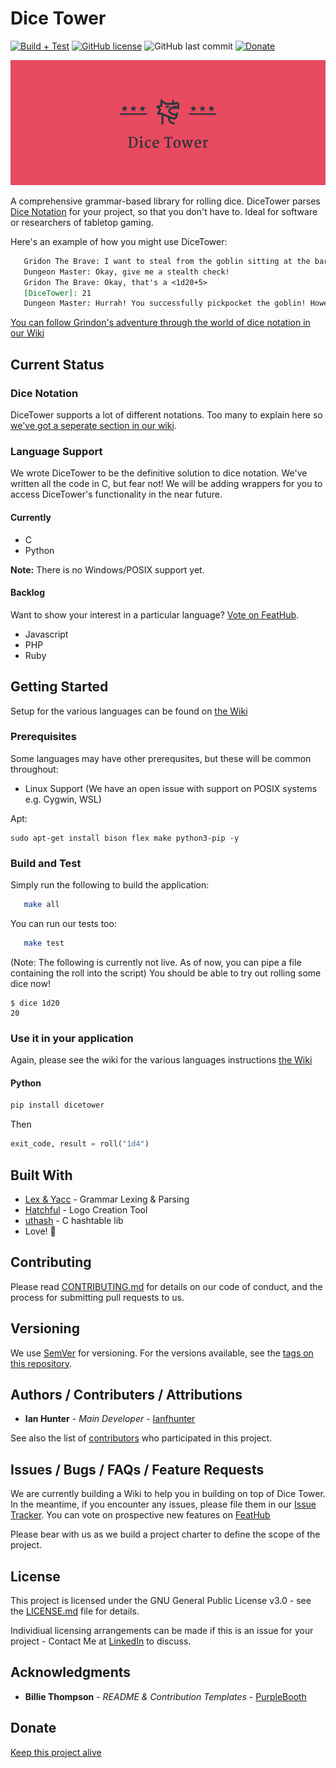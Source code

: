 # Dice Tower
[![Build + Test](https://github.com/ianfhunter/DiceTower/actions/workflows/c-cpp.yml/badge.svg)](https://github.com/ianfhunter/DiceTower/actions/workflows/c-cpp.yml) [![GitHub license](https://img.shields.io/github/license/ianfhunter/dice-tower.svg)](https://github.com/ianfhunter/dice-tower/blob/master/LICENSE)
![GitHub last commit](https://img.shields.io/github/last-commit/ianfhunter/dice-tower.svg)  [![Donate](https://img.shields.io/badge/Donate-Paypal-yellow.svg)](https://paypal.me/ianfhunter)

<p align="center">
<img src="media/logo.png" height="200">
</p>

A comprehensive grammar-based library for rolling dice. DiceTower parses [Dice Notation](https://en.wikipedia.org/wiki/Dice_notation) for your project, so that you don't have to. Ideal for software or researchers of tabletop gaming.

Here's an example of how you might use DiceTower:
```markdown
   Gridon The Brave: I want to steal from the goblin sitting at the bar.
   Dungeon Master: Okay, give me a stealth check!
   Gridon The Brave: Okay, that's a <1d20+5>
   [DiceTower]: 21
   Dungeon Master: Hurrah! You successfully pickpocket the goblin! However, all he had in there were some crummy dice...
```

[You can follow Grindon's adventure through the world of dice notation in our Wiki](https://github.com/ianfhunter/dice-tower/wiki/Dice-Roll-Syntaxes)

## Current Status

### Dice Notation
DiceTower supports a lot of different notations. Too many to explain here so [we've got a seperate section in our wiki](https://github.com/ianfhunter/dice-tower/wiki/Dice-Roll-Syntaxes).

### Language Support

We wrote DiceTower to be the definitive solution to dice notation. We've written all the code in C, but fear not! We will be adding wrappers for you to access DiceTower's functionality in the near future.

#### Currently
- C
- Python

**Note:** There is no Windows/POSIX support yet.

#### Backlog
Want to show your interest in a particular language? [Vote on FeatHub](https://feathub.com/ianfhunter/dice).

 - Javascript
 - PHP
 - Ruby

## Getting Started

Setup for the various languages can be found on [the Wiki](https://github.com/ianfhunter/dice-tower/wiki)

### Prerequisites

Some languages may have other prerequsites, but these will be common throughout:

- Linux Support (We have an open issue with support on POSIX systems e.g. Cygwin, WSL)

Apt:
```
sudo apt-get install bison flex make python3-pip -y
```

### Build and Test

Simply run the following to build the application:
```bash
   make all
```

You can run our tests too:
```bash
   make test
```


(Note: The following is currently not live. As of now, you can pipe a file containing the roll into the script)
You should be able to try out rolling some dice now!
```
$ dice 1d20
20
```

### Use it in your application
Again, please see the wiki for the various languages instructions [the Wiki](https://github.com/ianfhunter/dice-tower/wiki)

#### Python

```bash
pip install dicetower
```

Then
```python
exit_code, result = roll("1d4")
```


## Built With

* [Lex & Yacc](http://dinosaur.compilertools.net/) - Grammar Lexing & Parsing
* [Hatchful](https://hatchful.shopify.com/onboarding/select-logo) - Logo Creation Tool
* [uthash](https://troydhanson.github.io/uthash/userguide.html) - C hashtable lib
* Love! 💖

## Contributing

Please read [CONTRIBUTING.md](CONTRIBUTING.md) for details on our code of conduct, and the process for submitting pull requests to us.

## Versioning

We use [SemVer](http://semver.org/) for versioning. For the versions available, see the [tags on this repository](https://github.com/ianfhunter/dice-tower/tags).

## Authors / Contributers / Attributions

* **Ian Hunter** - *Main Developer* - [Ianfhunter](https://github.com/ianfhunter/)

See also the list of [contributors](https://github.com/ianfhunter/dice-tower/contributors) who participated in this project.

## Issues / Bugs / FAQs / Feature Requests

We are currently building a Wiki to help you in building on top of Dice Tower.
In the meantime, if you encounter any issues, please file them in our [Issue Tracker](https://github.com/ianfhunter/dice-tower/issues).
You can vote on prospective new features on [FeatHub](https://feathub.com/ianfhunter/dice)

Please bear with us as we build a project charter to define the scope of the project.

## License

This project is licensed under the GNU General Public License v3.0 - see the [LICENSE.md](LICENSE.md) file for details.

Individiual licensing arrangements can be made if this is an issue for your project - Contact Me at [LinkedIn](https://www.linkedin.com/in/ianfhunter) to discuss.

## Acknowledgments

* **Billie Thompson** - *README & Contribution Templates* - [PurpleBooth](https://github.com/PurpleBooth)

## Donate

[Keep this project alive](https://paypal.me/ianfhunter)
